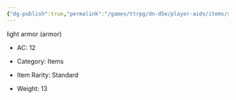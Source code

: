 ```yaml
---
{"dg-publish":true,"permalink":"/games/ttrpg/dn-d5e/player-aids/items/studded-leather-armor/","tags":["ttrpg/dnd/5e"],"noteIcon":""}
---
```


light armor (armor)

- AC: 12
- Category: Items

- Item Rarity: Standard

- Weight: 13